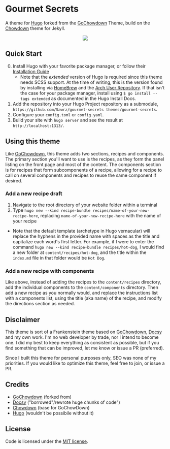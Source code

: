 # Gourmet Secrets

A theme for [Hugo](https://gohugo.io/) forked from the [GoChowdown](https://github.com/seanlane/gochowdown) Theme, build on the [Chowdown](https://github.com/clarklab/chowdown) theme for Jekyll.

<p align="center">
  <img src="https://raw.githubusercontent.com/seanlane/gochowdown/master/images/screenshot.png" />
</p>

## Quick Start

0. Install Hugo with your favorite package manager, or follow their [Installation Guide](https://gohugo.io/getting-started/installing/)
    - Note that the _extended_ version of Hugo is required since this theme needs SCSS support. At the time of writing, this is the version found by installing via [HomeBrew](https://github.com/Homebrew/homebrew-core/blob/master/Formula/hugo.rb) and the [Arch User Repository](https://www.archlinux.org/packages/community/x86_64/hugo/). If that isn't the case for your package manager, install using `$ go install --tags extended` as documented in the Hugo Install Docs.
1. Add the repository into your Hugo Project repository as a submodule, `https://github.com/Sawrz/gourmet-secrets themes/gourmet-secrets`.
2. Configure your `config.toml` or `config.yaml`.
3. Build your site with `hugo server` and see the result at `http://localhost:1313/`.

## Using this theme

Like [GoChowdown](https://github.com/seanlane/gochowdown), this theme adds two sections, recipes and components. The primary section you'll want to use is the recipes, as they form the panel listing on the front page and most of the content. The components section is for recipes that form subcomponents of a recipe, allowing for a recipe to call on several components and recipes to reuse the same component if desired.

### Add a new recipe draft

1. Navigate to the root directory of your website folder within a terminal
2. Type `hugo new --kind recipe-bundle recipes/name-of-your-new-recipe-here`, replacing `name-of-your-new-recipe-here` with the name of your recipe
  - Note that the default template (archetype in Hugo vernacular) will replace the hyphens in the provided name with spaces as the title and capitalize each word's first letter. For example, if I were to enter the command `hugo new --kind recipe-bundle recipes/hot-dog`, I would find a new folder at `content/recipes/hot-dog`, and the title within the `index.md` file in that folder would be `Hot Dog`.

### Add a new recipe with components

Like above, instead of adding the recipes to the `content/recipes` directory, add the individual components to the `content/components` directory. Then add a new recipe as you normally would, and replace the instructions list with a components list, using the title (aka name) of the recipe, and modify the directions section as needed.

## Disclaimer

This theme is sort of a Frankenstein theme based on [GoChowdown](https://github.com/seanlane/gochowdown), [Docsy](https://github.com/google/docsy) and my own work. I'm no web developer by trade, nor I intend to become one. I did my best to keep everything as consistent as possible, but if you find something that can be improved, let me know or issue a PR (preferred).

Since I built this theme for personal purposes only, SEO was none of my priorities. If you would like to optimize this theme, feel free to join, or issue a PR.

## Credits

- [GoChowdown](https://github.com/seanlane/gochowdown) (forked from)
- [Docsy](https://github.com/google/docsy) ("borrowed"/rewrote huge chunks of code")
- [Chowdown](https://github.com/clarklab/chowdown) (base for GoChowDown)
- [Hugo](https://gohugo.io/) (wouldn't be possibile without it)

## License

Code is licensed under the [MIT license](https://github.com/Sawrz/gourmet-secrets).

